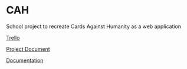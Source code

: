 # CAH

School project to recreate Cards Against Humanity as a web application

[Trello](https://trello.com/b/OgEWE9v6/cah)

[Project Document](https://docs.google.com/document/d/1kLjY055EVXxt8uHrTNBsvc903VmObTEjeBEUzurITAU/)

[Documentation](https://github.com/MichaelMeir/CAH/wiki)
